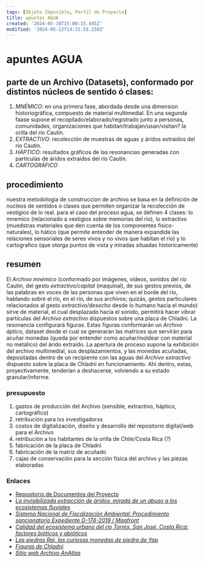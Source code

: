 ```yaml
---
tags: [Objeto Imposible, Perfil de Proyecto]
title: apuntes AGUA
created: '2024-05-10T15:00:15.445Z'
modified: '2024-05-12T14:31:55.238Z'
---
```


# apuntes AGUA

## parte de un Archivo (Datasets), conformado por distintos núcleos de sentido ó clases:
1. _MNÉMICO_: en una primera fase, abordada desde una dimension historiográfica, compuesto de material multimedial. En una segunda faase supone el recopilado/elaborado/registrado junto a personas, comunidades, organizaciones que habitan/trabajan/usan/visitan? la orilla del río Cautin.
2. _EXTRACTIVO_: recolección de muestras de aguas y áridos extraídos del río Cautin.
3. _HÁPTICO_: resultados gráficos de las resonancias generadas con partículas de áridos extraídos del río Cautin.
4. _CARTOGRÁFICO_

## procedimiento 
nuestra metodologia de construccion de archivo se basa en la definición de nucleos de sentidos o clases que permiten organizar la recolección de vestigios de lo real. para el caso del proceso agua, se definen 4 clases: lo mnemico (relacionado a vestigios sobre memorias del rio), lo extractivo (muedstras materiales que den cuenta de los componentes fisico-naturales), lo hàtico (que permite entender de manera expandida las relaciones sensoriales de seres vivos y no vivos que habitan el rio) y lo cartografico (que otorga puntos de vista y miradas situadas historicamente)

## resumen
El _Archivo mnémico_ (conformado por imágenes, videos, sonídos del río Cautin, del gesto _extractivo/capital_ (maquinal), de sus gestos previos, de las palabras en voces de las personas que viven en el borde del río, hablando sobre el río, en el río, de sus archivos; quizás, gestos particulares relacionados al gesto _extractivo/desecho_ desde lo humano hacia el mundo) sirve de material, el cual desplazado hacia el sonido, permitirá hacer vibrar partículas del _Archivo extractivo_ dispuestos sobre una placa de Chladni. La resonancia configurará figuras. Estas figuras conformarán un _Archivo áptico_, dataset desde el cual se generarán las matrices que servirán para acuñar monedas (queda por entender como acuñar/moldear con material no metálico) del árido extraído. La apertura de proceso supone la exhibición del archivo multimedial, sus desplazamientos, y las monedas acuñadas, depositadas dentro de un recipiente con las aguas del _Archivo extractivo_ dispuesto sobre la placa de Chladni en funcionamiento. Ahí dentro, estas, proyectivamente, tenderían a deshacerse, volviendo a su estado granular/informe.

### presupuesto
1. gastos de producción del Archivo (sensible, extractivo, háptico, cartográfico)
2. retribución para lxs investigadorxs
3. costos de digitalización, diseño y desarrollo del repositorio digital/web para el Archivo
4. retribución a los habitantes de la orilla de Chile/Costa Rica (?)
5. fabricación de la placa de Chladni
6. fabricación de la matriz de acuñado
7. cajas de conservación para la sección física del archivo y las piezas elaboradas

### Enlaces
- [Repositorio de Documentos del Proyecto](https://drive.google.com/drive/folders/1-kQqXorCk3hSv9bk3eVNX83sw08s6QAe?usp=sharing)
- [_La invisibilizada extracción de áridos: mirada de un abuso a los ecosistemas fluviales_](https://www.elmostrador.cl/destacado/2022/12/01/la-invisibilizada-extraccion-de-aridos-mirada-de-un-abuso-a-los-ecosistemas-fluviales/)
- [_Sistema Nacional de Fiscalización Ambiental: Procedimiento sancionatorio Expediente D-174-2019 / Maqfront_](https://snifa.sma.gob.cl/Sancionatorio/Ficha/2072?utm_source=pocket_saves)
- [_Calidad del ecosistema urbano del río Torres, San José, Costa Rica: factores bióticos y abióticos_](https://www.scielo.sa.cr/scielo.php?script=sci_arttext&pid=S1659-42662020000200527)
- [_Las piedras Rai, las curiosas monedas de piedra de Yap_](https://historia.nationalgeographic.com.es/a/piedras-rai-curiosas-monedas-piedra-yap_15807)
- [_Figuras de Chladni_](https://es.wikipedia.org/wiki/Figuras_de_Chladni) 
- [_Sitio web Archivo AnAtlas_](http://anatlas.net/)
  




  
